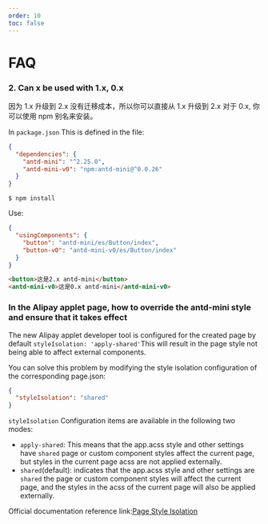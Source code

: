 ```yaml
---
order: 10
toc: false
---
```


# FAQ

### 2. Can x be used with 1.x, 0.x

因为 1.x 升级到 2.x 没有迁移成本，所以你可以直接从 1.x 升级到 2.x
对于 0.x, 你可以使用 npm 别名来安装。

In `package.json` This is defined in the file:

```json
{
  "dependencies": {
    "antd-mini": "^2.25.0",
    "antd-mini-v0": "npm:antd-mini@^0.0.26"
  }
}
```

```
$ npm install
```

Use:

```json
{
  "usingComponents": {
    "button": "antd-mini/es/Button/index",
    "button-v0": "antd-mini-v0/es/Button/index"
  }
}
```

```html
<button>这是2.x antd-mini</button>
<antd-mini-v0>这是0.x antd-mini</antd-mini-v0>
```

### In the Alipay applet page, how to override the antd-mini style and ensure that it takes effect

The new Alipay applet developer tool is configured for the created page by default `styleIsolation: 'apply-shared'`This will result in the page style not being able to affect external components.

You can solve this problem by modifying the style isolation configuration of the corresponding page.json:

```json
{
  "styleIsolation": "shared"
}
```

`styleIsolation` Configuration items are available in the following two modes:

- `apply-shared`: This means that the app.acss style and other settings have `shared` page or custom component styles affect the current page, but styles in the current page acss are not applied externally.
- `shared`(default): indicates that the app.acss style and other settings are `shared` the page or custom component styles will affect the current page, and the styles in the acss of the current page will also be applied externally.

Official documentation reference link:[Page Style Isolation](https://opendocs.alipay.com/mini/framework/page-acss#%E9%A1%B5%E9%9D%A2%E6%A0%B7%E5%BC%8F%E9%9A%94%E7%A6%BB)
